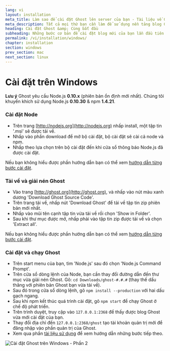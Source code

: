 ```yaml
---
lang: vi
layout: installation
meta_title: Làm sao để cài đặt Ghost lên server của bạn - Tài liệu về Ghost
meta_description: Tất cả mọi thứ bạn cần làm để sử dụng nền tảng blog Ghost trên môi trường thử nghiệm hoặc thực tế.
heading: Cài đặt Ghost &amp; Cùng bắt đầu
subheading: Những bước cơ bản để cài đặt blog mới của bạn lần đầu tiên.
permalink: /vi/installation/windows/
chapter: installation
section: windows
prev_section: mac
next_section: linux
---
```


# Cài đặt trên Windows <a id="install-windows"></a>

<p class="note"><strong>Lưu ý</strong> Ghost yêu cầu Node.js <strong>0.10.x</strong> (phiên bản ổn định mới nhất). Chúng tôi khuyến khích sử dụng Node.js <strong>0.10.30</strong> & npm <strong>1.4.21</strong>.</p>

### Cài đặt Node

*   Trên trang [http://nodejs.org](http://nodejs.org) nhấp install, một tập tin '.msi' sẽ được tải về.
*   Nhấp vào phần download để mở bộ cài đặt, bộ cài đặt sẽ cài cả node và npm.
*   Nhấp theo lựa chọn trên bộ cài đặt đến khi cửa sổ thông báo Node.js đã được cài đặt.

Nếu bạn không hiểu được phần hướng dẫn bạn có thể xem [hướng dẫn từng bước cài đặt](https://s3-eu-west-1.amazonaws.com/ghost-website-cdn/install-node-win.gif "Cài đặt Node trên Windows").

### Tải về và giải nén Ghost

*   Vào trang [http://ghost.org](http://ghost.org), và nhấp vào nút màu xanh dương 'Download Ghost Source Code'.
*   Trên trang tải về, nhấp nút 'Download Ghost' để tải về tập tin zip phiên bản mới nhất.
*   Nhấp vào mũi tên cạnh tập tin vừa tải về rồi chọn 'Show in Folder'.
*   Sau khi thư mục được mở, nhấp phải vào tập tin zip được tải về và chọn 'Extract all'.

Nếu bạn không hiểu được phần hướng dẫn bạn có thể xem [hướng dẫn từng bước cài đặt](https://s3-eu-west-1.amazonaws.com/ghost-website-cdn/install-ghost-win.gif "Cài đặt Ghost trên Windows - Phần 1").

### Cài đặt và chạy Ghost

*   Trên start menu của bạn, tìm 'Node.js' sau đó chọn 'Node.js Command Prompt'.
*   Trên cửa sổ dòng lệnh của Node, bạn cần thay đổi đường dẫn đến thư mục vừa giải nén Ghost. Gõ: `cd Downloads/ghost-#.#.#` (thay thế dấu thăng với phiên bản Ghost bạn vừa tải về).
*   Sau đó trong cửa sổ dòng lệnh, gõ `npm install --production` <span class="note">với hai dấu gạch ngang</span>.
*   Sau khi npm kết thúc quá trình cài đặt, gõ `npm start` để chạy Ghost ở chế độ phát triển.
*   Trên trình duyệt, truy cập vào <code class="path">127.0.0.1:2368</code> để thấy được blog Ghost vừa mới cài đặt của bạn.
*   Thay đổi địa chỉ đến <code class="path">127.0.0.1:2368/ghost</code> tạo tài khoản quản trị mới để đăng nhập vào phần quản trị của Ghost.
*   Xem qua phần [tài liệu sử dụng](/usage) để xem hướng dẫn những bước tiếp theo.

![](https://s3-eu-west-1.amazonaws.com/ghost-website-cdn/install-ghost-win-2.gif "Cài đặt Ghost trên Windows - Phần 2")

